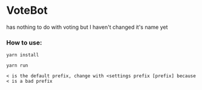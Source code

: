 # VoteBot

has nothing to do with voting but I haven't changed it's name yet

### How to use:

`yarn install`

`yarn run`

`< is the default prefix, change with <settings prefix [prefix] because < is a bad prefix`
